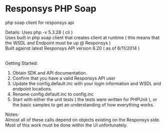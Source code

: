 Responsys PHP Soap
============

php soap client for responsys api

Details:
Uses php -v 5.3.28 ( cli )<br>
Uses built in php soap client that creates client at runtime ( this means that the WSDL and Endpoint must be up @ Responsys )<br>
Built against latest Responsys API version 6.20 ( as of 6/11/2014 )
<br><br>

Getting Started:<br>
1. Obtain SDK and API documentation.<br>
2. Confirm that you have a valid Responsys API user <br>
3. Update the config.default.inc with your login information and WSDL and endpoint locations. <br>
4. Rename config.default.inc to config.inc <br>
5. Start with either the unit tests ( the tests were written for PHPUnit ), or the basic samples to get an understanding of how everything works. <br>

Notes:<br>
Almost all of these calls depend on objects existing on the Responsys side.  <br>
Most of this work must be done within the UI unfortunately. <br>
